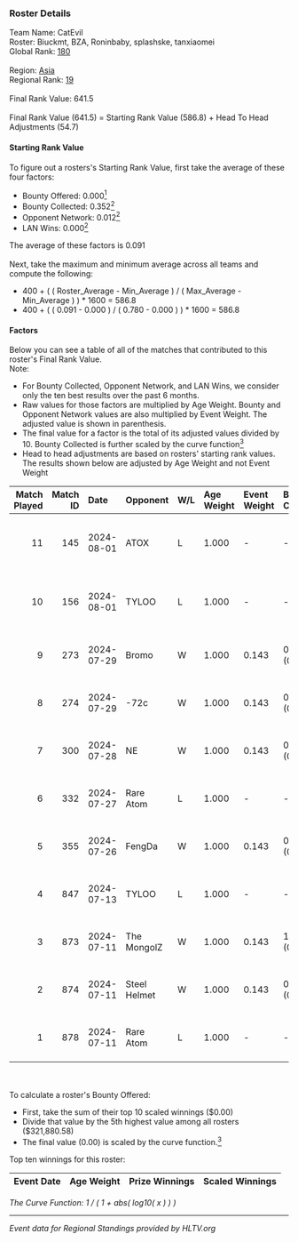 ### Roster Details<br />
Team Name: CatEvil<br />
Roster: Biuckmt, BZA, Roninbaby, splashske, tanxiaomei<br />
Global Rank: [180](../standings_global.md)<br />
<br />
Region: [Asia]( ../standings_asia.md)<br />
Regional Rank: [19]( ../standings_asia.md)<br />
<br />
Final Rank Value:  641.5<br />
<br />
Final Rank Value (641.5) = Starting Rank Value (586.8) + Head To Head Adjustments (54.7)<br />

#### Starting Rank Value<br />
To figure out a rosters's Starting Rank Value, first take the average of these four factors:<br />
- Bounty Offered: 0.000[<sup>1</sup>](#table2)
- Bounty Collected: 0.352[<sup>2</sup>](#table1)
- Opponent Network: 0.012[<sup>2</sup>](#table1)
- LAN Wins: 0.000[<sup>2</sup>](#table1)

The average of these factors is 0.091<br />
<br />
Next, take the maximum and minimum average across all teams and compute the following:<br />
- 400 + ( ( Roster_Average - Min_Average ) / ( Max_Average - Min_Average ) ) * 1600 = 586.8
- 400 + ( ( 0.091 - 0.000 ) / ( 0.780 - 0.000 ) ) * 1600 = 586.8


#### Factors<br />
Below you can see a table of all of the matches that contributed to this roster's Final Rank Value.<br />
Note:<br />

- For Bounty Collected, Opponent Network, and LAN Wins, we consider only the ten best results over the past 6 months.
- Raw values for those factors are multiplied by Age Weight. Bounty and Opponent Network values are also multiplied by Event Weight. The adjusted value is shown in parenthesis.
- The final value for a factor is the total of its adjusted values divided by 10. Bounty Collected is further scaled by the curve function[<sup>3</sup>](#curveFunction)
- Head to head adjustments are based on rosters' starting rank values. The results shown below are adjusted by Age Weight and not Event Weight
<span id="table1"></span><br />


| Match Played | Match ID | Date       | Opponent     | W/L | Age Weight | Event Weight | Bounty Collected | Opponent Network | LAN Wins  | H2H Adj. | Roster                                         |
| -: | -: | :- | :- | :- | :- | :- | :- | :- | :- | -: | :- |
|           11 |      145 | 2024-08-01 | ATOX         | L   | 1.000      | -            | -                | -                | -         |    -6.56 | Biuckmt, BZA, Roninbaby, splashske, tanxiaomei |
|           10 |      156 | 2024-08-01 | TYLOO        | L   | 1.000      | -            | -                | -                | -         |    -6.82 | Biuckmt, BZA, Roninbaby, splashske, tanxiaomei |
|            9 |      273 | 2024-07-29 | Bromo        | W   | 1.000      | 0.143        | 0.000 (0.000)    | 0.117 (0.017)    | 0 (0.000) |    10.48 | Biuckmt, BZA, lan, Roninbaby, tanxiaomei       |
|            8 |      274 | 2024-07-29 | -72c         | W   | 1.000      | 0.143        | 0.003 (0.000)    | 0.039 (0.006)    | 0 (0.000) |    15.68 | Biuckmt, BZA, lan, Roninbaby, tanxiaomei       |
|            7 |      300 | 2024-07-28 | NE           | W   | 1.000      | 0.143        | 0.000 (0.000)    | 0.000 (0.000)    | 0 (0.000) |     6.73 | Biuckmt, BZA, lan, Roninbaby, tanxiaomei       |
|            6 |      332 | 2024-07-27 | Rare Atom    | L   | 1.000      | -            | -                | -                | -         |    -5.48 | Biuckmt, BZA, lan, Roninbaby, tanxiaomei       |
|            5 |      355 | 2024-07-26 | FengDa       | W   | 1.000      | 0.143        | 0.000 (0.000)    | 0.000 (0.000)    | 0 (0.000) |     6.88 | Biuckmt, BZA, lan, Roninbaby, tanxiaomei       |
|            4 |      847 | 2024-07-13 | TYLOO        | L   | 1.000      | -            | -                | -                | -         |    -5.77 | Biuckmt, BZA, lan, Roninbaby, tanxiaomei       |
|            3 |      873 | 2024-07-11 | The MongolZ  | W   | 1.000      | 0.143        | 1.000 (0.143)    | 0.710 (0.101)    | 0 (0.000) |    31.46 | Biuckmt, BZA, lan, Roninbaby, tanxiaomei       |
|            2 |      874 | 2024-07-11 | Steel Helmet | W   | 1.000      | 0.143        | 0.006 (0.001)    | 0.000 (0.000)    | 0 (0.000) |    14.08 | Biuckmt, BZA, lan, Roninbaby, tanxiaomei       |
|            1 |      878 | 2024-07-11 | Rare Atom    | L   | 1.000      | -            | -                | -                | -         |    -5.96 | Biuckmt, BZA, lan, Roninbaby, tanxiaomei       |

<br />
<span id="table2"></span><br />
To calculate a roster's Bounty Offered:<br />

- First, take the sum of their top 10 scaled winnings ($0.00)
- Divide that value by the 5th highest value among all rosters ($321,880.58)
- The final value (0.00) is scaled by the curve function.[<sup>3</sup>](#curveFunction)

Top ten winnings for this roster:<br />

| Event Date | Age Weight | Prize Winnings | Scaled Winnings |
| :- | -: | :- | :- |


<span id="curveFunction"></span>_The Curve Function: 1 / ( 1 + abs( log10( x ) ) )_<br />

---
_Event data for Regional Standings provided by HLTV.org_<br />
